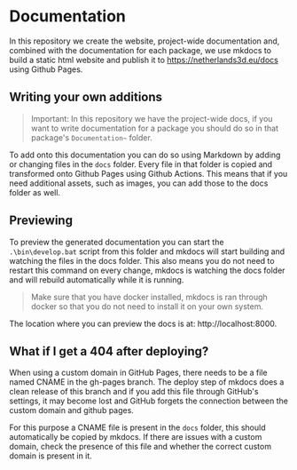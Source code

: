 Documentation
=============

In this repository we create the website, project-wide documentation and, combined with the documentation for 
each package, we use mkdocs to build a static html website and publish it to https://netherlands3d.eu/docs using 
Github Pages.

Writing your own additions
--------------------------

> Important: In this repository we have the project-wide docs, if you want to write documentation for a package you
> should do so in that package's `Documentation~` folder.

To add onto this documentation you can do so using Markdown by adding or changing files in the `docs` folder. Every 
file in that folder is copied and transformed onto Github Pages using Github Actions. This means that if you need
additional assets, such as images, you can add those to the docs folder as well.

Previewing
----------

To preview the generated documentation you can start the `.\bin\develop.bat` script from this folder and mkdocs will
start building and watching the files in the docs folder. This also means you do not need to restart this command
on every change, mkdocs is watching the docs folder and will rebuild automatically while it is running.

> Make sure that you have docker installed, mkdocs is ran through docker so that you do not need to install it on your 
> own system. 

The location where you can preview the docs is at: http://localhost:8000.

What if I get a 404 after deploying?
------------------------------------

When using a custom domain in GitHub Pages, there needs to be a file named CNAME in the gh-pages branch. The deploy
step of mkdocs does a clean release of this branch and if you add this file through GitHub's settings, it may become 
lost and GitHub forgets the connection between the custom domain and github pages.

For this purpose a CNAME file is present in the `docs` folder, this should automatically be copied by mkdocs. If there
are issues with a custom domain, check the presence of this file and whether the correct custom domain is present in it.
